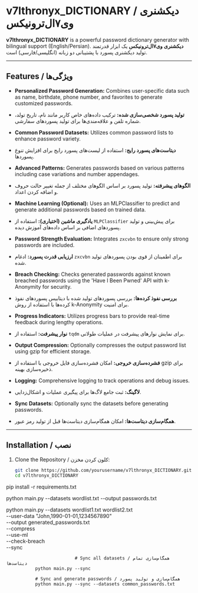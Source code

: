 # v7lthronyx_DICTIONARY / دیکشنری وی۷ال‌ترونیکس

**v7lthronyx_DICTIONARY** is a powerful password dictionary generator with bilingual support (English/Persian).
**دیکشنری وی۷ال‌ترونیکس** یک ابزار قدرتمند تولید دیکشنری پسورد با پشتیبانی دو زبانه (انگلیسی/فارسی) است.

---

## Features / ویژگی‌ها

- **Personalized Password Generation:** Combines user-specific data such as name, birthdate, phone number, and favorites to generate customized passwords.
- **تولید پسورد شخصی‌سازی شده:** ترکیب داده‌های خاص کاربر مانند نام، تاریخ تولد، شماره تلفن و علاقه‌مندی‌ها برای تولید پسوردهای سفارشی.
  
- **Common Password Datasets:** Utilizes common password lists to enhance password variety.
- **دیتاست‌های پسورد رایج:** استفاده از لیست‌های پسورد رایج برای افزایش تنوع پسوردها.
  
- **Advanced Patterns:** Generates passwords based on various patterns including case variations and number appendages.
- **الگوهای پیشرفته:** تولید پسورد بر اساس الگوهای مختلف از جمله تغییر حالت حروف و اضافه کردن اعداد.
  
- **Machine Learning (Optional):** Uses an MLPClassifier to predict and generate additional passwords based on trained data.
- **یادگیری ماشین (اختیاری):** استفاده از `MLPClassifier` برای پیش‌بینی و تولید پسوردهای اضافی بر اساس داده‌های آموزش دیده.
  
- **Password Strength Evaluation:** Integrates `zxcvbn` to ensure only strong passwords are included.
- **ارزیابی قدرت پسورد:** ادغام `zxcvbn` برای اطمینان از قوی بودن پسوردهای تولید شده.
  
- **Breach Checking:** Checks generated passwords against known breached passwords using the 'Have I Been Pwned' API with k-Anonymity for security.
- **بررسی نفوذ کرده‌ها:** بررسی پسوردهای تولید شده با دیتابیس پسوردهای نفوذ کرده‌ها با استفاده از روش k-Anonymity برای امنیت.
  
- **Progress Indicators:** Utilizes progress bars to provide real-time feedback during lengthy operations.
- **نوار پیشرفت:** استفاده از `tqdm` برای نمایش نوارهای پیشرفت در عملیات طولانی.
  
- **Output Compression:** Optionally compresses the output password list using gzip for efficient storage.
- **فشرده‌سازی خروجی:** امکان فشرده‌سازی فایل خروجی با استفاده از gzip برای ذخیره‌سازی بهینه.
  
- **Logging:** Comprehensive logging to track operations and debug issues.
- **لاگینگ:** ثبت جامع لاگ‌ها برای پیگیری عملیات و اشکال‌زدایی.

- **Sync Datasets:** Optionally sync the datasets before generating passwords.
- **همگام‌سازی دیتاست‌ها:** امکان همگام‌سازی دیتاست‌ها قبل از تولید رمز عبور.

---

## Installation / نصب

1. Clone the Repository / کلون کردن مخزن:

   ```bash
   git clone https://github.com/yourusername/v7lthronyx_DICTIONARY.git
   cd v7lthronyx_DICTIONARY
pip install -r requirements.txt

python main.py --datasets wordlist.txt --output passwords.txt

python main.py --datasets wordlist1.txt wordlist2.txt \
               --user-data "John,1990-01-01,1234567890" \
               --output generated_passwords.txt \
               --compress \
               --use-ml \
               --check-breach \
               --sync


                              # Sync all datasets / همگام‌سازی تمام دیتاست‌ها
               python main.py --sync
               
               # Sync and generate passwords / همگام‌سازی و تولید پسورد
               python main.py --sync --datasets common_passwords.txt
